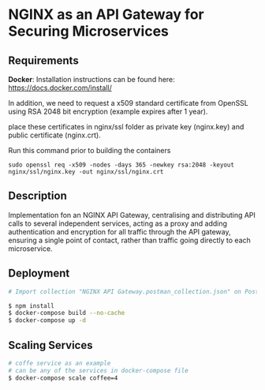 # NGINX as an API Gateway for Securing Microservices
## Requirements
**Docker**: Installation instructions can be found here: https://docs.docker.com/install/

In addition, we need to request a x509 standard certificate from OpenSSL using RSA 2048 bit encryption (example expires after 1 year). 

place these certificates in nginx/ssl folder as private key (nginx.key) and public certificate (nginx.crt).

Run this command prior to building the containers

`sudo openssl req -x509 -nodes -days 365 -newkey rsa:2048 -keyout nginx/ssl/nginx.key -out nginx/ssl/nginx.crt`

## Description
Implementation fon an NGINX API Gateway, centralising and distributing API calls to several independent services, acting as a proxy and adding authentication and encryption for all traffic through the API gateway, ensuring a single point of contact, rather than traffic going directly to each microservice.

## Deployment
```bash
# Import collection "NGINX API Gateway.postman_collection.json" on Postman or preferred client

$ npm install
$ docker-compose build --no-cache
$ docker-compose up -d
```

## Scaling Services
```bash
# coffe service as an example
# can be any of the services in docker-compose file
$ docker-compose scale coffee=4
```
